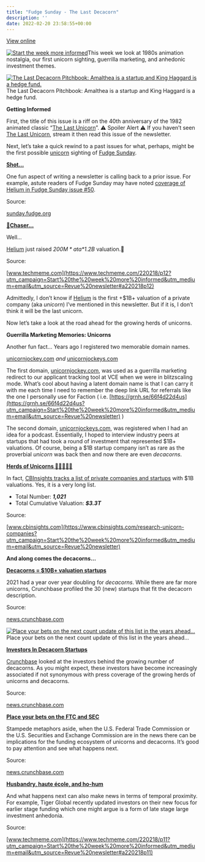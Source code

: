 ```yaml
---
title: "Fudge Sunday - The Last Decacorn"
description: ''
date: 2022-02-20 23:58:55+00:00
---
```


[View online](https://sunday.fudge.org/issues/fudge-sunday-the-last-decacorn-1038065?utm_campaign=Issue&utm_content=view_in_browser&utm_medium=email&utm_source=Start+the+week+more+informed)

[![Start the week more informed](https://cuthrell.com/favicon.png "Start the week more informed")](https://cuthrell.com/favicon.png)This week we look at 1980s animation nostalgia, our first unicorn sighting, guerrilla marketing, and anhedonic investment themes.

[![The Last Decacorn Pitchbook: Amalthea is a startup and King Haggard is a hedge fund.](https://cuthrell.com/favicon.png "The Last Decacorn Pitchbook: Amalthea is a startup and King Haggard is a hedge fund.")](https://cuthrell.com/favicon.png)The Last Decacorn Pitchbook: Amalthea is a startup and King Haggard is a hedge fund.

 **Getting Informed**

First, the title of this issue is a riff on the 40th anniversary of the 1982 animated classic “[The Last Unicorn](https://www.imdb.com/title/tt0084237/?utm_campaign=Start%20the%20week%20more%20informed&utm_medium=email&utm_source=Revue%20newsletter)”. ⚠️ Spoiler Alert ⚠️ If you haven’t seen [The Last Unicorn](https://www.imdb.com/title/tt0084237/?utm_campaign=Start%20the%20week%20more%20informed&utm_medium=email&utm_source=Revue%20newsletter), stream it then read this issue of the newsletter.

Next, let’s take a quick rewind to a past issues for what, perhaps, might be the first possible [unicorn](https://en.wikipedia.org/wiki/Unicorn_(finance)?utm_campaign=Start%20the%20week%20more%20informed&utm_medium=email&utm_source=Revue%20newsletter) sighting of [Fudge Sunday](https://sunday.fudge.org?utm_campaign=Start%20the%20week%20more%20informed&utm_medium=email&utm_source=Revue%20newsletter).

**[Shot...](https://sunday.fudge.org/issues/fudge-sunday-99-6g-balloons-1014217?utm_campaign=Start%20the%20week%20more%20informed&utm_medium=email&utm_source=Revue%20newsletter)**

One fun aspect of writing a newsletter is calling back to a prior issue. For example, astute readers of Fudge Sunday may have noted [coverage of Helium in Fudge Sunday issue #50](https://sunday.fudge.org/issues/fudge-sunday-99-6g-balloons-1014217?utm_campaign=Start%20the%20week%20more%20informed&utm_medium=email&utm_source=Revue%20newsletter).

Source:

[sunday.fudge.org](https://sunday.fudge.org/issues/fudge-sunday-99-6g-balloons-1014217?utm_campaign=Start%20the%20week%20more%20informed&utm_medium=email&utm_source=Revue%20newsletter)

**[🦄Chaser...](https://www.techmeme.com/220218/p12?utm_campaign=Start%20the%20week%20more%20informed&utm_medium=email&utm_source=Revue%20newsletter#a220218p12)**

Well…

[Helium](https://www.techmeme.com/220218/p12?utm_campaign=Start%20the%20week%20more%20informed&utm_medium=email&utm_source=Revue%20newsletter#a220218p12) just raised *$200M* at a *$1.2B* valuation.🦄

Source:

[www.techmeme.com](https://www.techmeme.com/220218/p12?utm_campaign=Start%20the%20week%20more%20informed&utm_medium=email&utm_source=Revue%20newsletter#a220218p12)

Admittedly, I don’t know if [Helium](https://sunday.fudge.org/issues/fudge-sunday-99-6g-balloons-1014217?utm_campaign=Start%20the%20week%20more%20informed&utm_medium=email&utm_source=Revue%20newsletter) is the first +$1B+ valuation of a private company (aka *unicorn*) I’ve mentioned in this newsletter. But if it is, I don’t think it will be the last unicorn.

Now let’s take a look at the road ahead for the growing herds of unicorns.

 **Guerrilla Marketing Memories: Unicorns**

Another fun fact… Years ago I registered two memorable domain names.

[unicornjockey.com](http://unicornjockey.com?utm_campaign=Start%20the%20week%20more%20informed&utm_medium=email&utm_source=Revue%20newsletter) *and* [unicornjockeys.com](https://unicornjockeys.com?utm_campaign=Start%20the%20week%20more%20informed&utm_medium=email&utm_source=Revue%20newsletter)

The first domain, [unicornjockey.com](http://unicornjockey.com?utm_campaign=Start%20the%20week%20more%20informed&utm_medium=email&utm_source=Revue%20newsletter), was used as a guerrilla marketing redirect to our applicant tracking tool at VCE when we were in blitzscaling mode. What’s cool about having a latent domain name is that I can carry it with me each time I need to remember the deep link URL for referrals like the one I personally use for Faction ( i.e. [https://grnh.se/66f4d22d4us](https://grnh.se/66f4d22d4us?utm_campaign=Start%20the%20week%20more%20informed&utm_medium=email&utm_source=Revue%20newsletter) )

The second domain, [unicornjockeys.com](https://unicornjockeys.com?utm_campaign=Start%20the%20week%20more%20informed&utm_medium=email&utm_source=Revue%20newsletter), was registered when I had an idea for a podcast. Essentially, I hoped to interview industry peers at startups that had took a round of investment that represented $1B+ valuations. Of course, being a $1B startup company isn’t as rare as the proverbial *unicorn* was back then and now there are even *decacorns*.

**[Herds of Unicorns 🦄🦄🦄🦄🦄](https://www.cbinsights.com/research-unicorn-companies?utm_campaign=Start%20the%20week%20more%20informed&utm_medium=email&utm_source=Revue%20newsletter)**

In fact, [CBInsights tracks a list of private companies and startups](https://www.cbinsights.com/research-unicorn-companies?utm_campaign=Start%20the%20week%20more%20informed&utm_medium=email&utm_source=Revue%20newsletter) with $1B valuations. Yes, it is a very long list.

* Total Number: ***1,021***
* Total Cumulative Valuation: ***$3.3T***

Source:

[www.cbinsights.com](https://www.cbinsights.com/research-unicorn-companies?utm_campaign=Start%20the%20week%20more%20informed&utm_medium=email&utm_source=Revue%20newsletter)

 **And along comes the decacorns...**

**[Decacorns = $10B+ valuation startups](https://news.crunchbase.com/news/decacorn-startups-2021-global-record-data-charts/?utm_campaign=Start%20the%20week%20more%20informed&utm_medium=email&utm_source=Revue%20newsletter)**

2021 had a year over year doubling for *decacorns*. While there are far more unicorns, Crunchbase profiled the 30 (new) startups that fit the decacorn description.

Source:

[news.crunchbase.com](https://news.crunchbase.com/news/decacorn-startups-2021-global-record-data-charts/?utm_campaign=Start%20the%20week%20more%20informed&utm_medium=email&utm_source=Revue%20newsletter)

[![Place your bets on the next count update of this list in the years ahead...](https://cuthrell.com/favicon.png "Place your bets on the next count update of this list in the years ahead...")](https://cuthrell.com/favicon.png)Place your bets on the next count update of this list in the years ahead...

**[Investors In Decacorn Startups](https://news.crunchbase.com/news/decacorn-investors-sequoia-capital/?utm_campaign=Start%20the%20week%20more%20informed&utm_medium=email&utm_source=Revue%20newsletter)**

[Crunchbase](https://news.crunchbase.com/news/decacorn-investors-sequoia-capital/?utm_campaign=Start%20the%20week%20more%20informed&utm_medium=email&utm_source=Revue%20newsletter) looked at the investors behind the growing number of decacorns. As you might expect, these investors have become increasingly associated if not synonymous with press coverage of the growing herds of unicorns and decacorns.

Source:

[news.crunchbase.com](https://news.crunchbase.com/news/decacorn-investors-sequoia-capital/?utm_campaign=Start%20the%20week%20more%20informed&utm_medium=email&utm_source=Revue%20newsletter)

**[Place your bets on the FTC and SEC](https://news.crunchbase.com/news/sec-private-company-funds-unicorn-vc-changes/?utm_campaign=Start%20the%20week%20more%20informed&utm_medium=email&utm_source=Revue%20newsletter)**

Stampede metaphors aside, when the U.S. Federal Trade Commission or the U.S. Securities and Exchange Commission are in the news there can be implications for the funding ecosystem of unicorns and decacorns. It’s good to pay attention and see what happens next.

Source:

[news.crunchbase.com](https://news.crunchbase.com/news/sec-private-company-funds-unicorn-vc-changes/?utm_campaign=Start%20the%20week%20more%20informed&utm_medium=email&utm_source=Revue%20newsletter)

**[Husbandry, haute école, and ho-hum](https://www.techmeme.com/220218/p11?utm_campaign=Start%20the%20week%20more%20informed&utm_medium=email&utm_source=Revue%20newsletter#a220218p11)**

And what happens next can also make news in terms of temporal proximity. For example, Tiger Global recently updated investors on their new focus for earlier stage funding which one might argue is a form of late stage large investment anhedonia.

Source:

[www.techmeme.com](https://www.techmeme.com/220218/p11?utm_campaign=Start%20the%20week%20more%20informed&utm_medium=email&utm_source=Revue%20newsletter#a220218p11)

